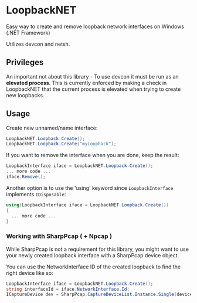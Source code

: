 # LoopbackNET
Easy way to create and remove loopback network interfaces on Windows (.NET Framework)

Utilizes devcon and netsh.

## Privileges
An important not about this library - To use devcon it must be run as an **elevated process**.
This is currently enforced by making a check in LoopbackNET that the current process is elevated when trying
to create new loopbacks.

## Usage
Create new unnamed/name interface:
```C#
LoopbackNET.Loopback.Create();
LoopbackNET.Loopback.Create("myLoopback");
```

If you want to remove the interface when you are done, keep the result:
```C#
LoopbackInterface iface = LoopbackNET.Loopback.Create();
... more code ...
iface.Remove();
```

Another option is to use the 'using' keyword since `LoopbackInterface` implements `IDisposable`:
```C#
using(LoopbackInterface iface = LoopbackNET.Loopback.Create())
{
  ... more code ...
}
```

### Working with SharpPcap ( + Npcap )
While SharpPcap is not a requirement for this library, you might want to use your
newly created loopback interface with a SharpPcap device object.

You can use the NetworkInterface ID of the created loopback to find the right device like so:
```C#
LoopbackInterface iface = LoopbackNET.Loopback.Create();
string interfaceId = iface.NetworkInterface.Id;
ICaptureDevice dev = SharpPcap.CaptureDeviceList.Instance.Single(device => device.Name.Contains(interfaceId));
```

